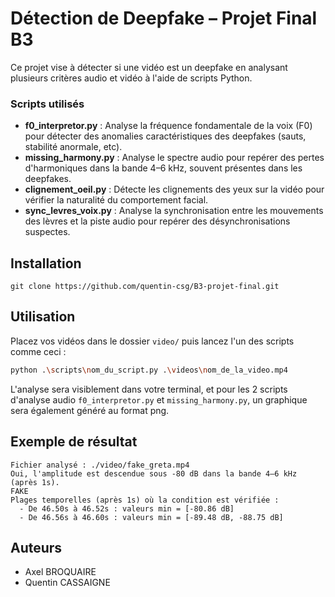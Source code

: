 # Détection de Deepfake – Projet Final B3

Ce projet vise à détecter si une vidéo est un deepfake en analysant plusieurs critères audio et vidéo à l'aide de scripts Python.

### Scripts utilisés

- **f0_interpretor.py** : Analyse la fréquence fondamentale de la voix (F0) pour détecter des anomalies caractéristiques des deepfakes (sauts, stabilité anormale, etc).
- **missing_harmony.py** : Analyse le spectre audio pour repérer des pertes d'harmoniques dans la bande 4–6 kHz, souvent présentes dans les deepfakes.
- **clignement_oeil.py** : Détecte les clignements des yeux sur la vidéo pour vérifier la naturalité du comportement facial.
- **sync_levres_voix.py** : Analyse la synchronisation entre les mouvements des lèvres et la piste audio pour repérer des désynchronisations suspectes.

## Installation

```
git clone https://github.com/quentin-csg/B3-projet-final.git
```

## Utilisation

Placez vos vidéos dans le dossier `video/` puis lancez l'un des scripts comme ceci :
```sh
python .\scripts\nom_du_script.py .\videos\nom_de_la_video.mp4
```

L'analyse sera visiblement dans votre terminal, et pour les 2 scripts d'analyse audio `f0_interpretor.py` et `missing_harmony.py`, un graphique sera également généré au format png.

## Exemple de résultat

```
Fichier analysé : ./video/fake_greta.mp4
Oui, l'amplitude est descendue sous -80 dB dans la bande 4–6 kHz (après 1s).
FAKE
Plages temporelles (après 1s) où la condition est vérifiée :
  - De 46.50s à 46.52s : valeurs min = [-80.86 dB]
  - De 46.56s à 46.60s : valeurs min = [-89.48 dB, -88.75 dB]
```

## Auteurs
- Axel BROQUAIRE
- Quentin CASSAIGNE